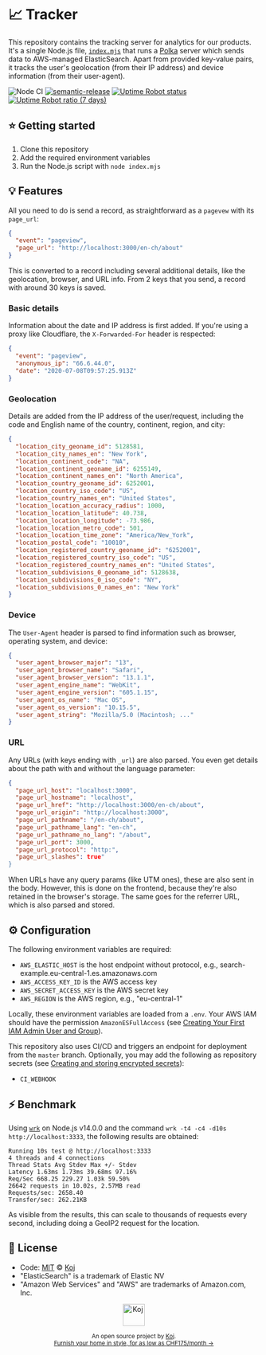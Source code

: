 # 📈 Tracker

This repository contains the tracking server for analytics for our products. It's a single Node.js file, [`index.mjs`](./index.mjs) that runs a [Polka](https://github.com/lukeed/polka) server which sends data to AWS-managed ElasticSearch. Apart from provided key-value pairs, it tracks the user's geolocation (from their IP address) and device information (from their user-agent).

![Node CI](https://github.com/koj-co/tracker/workflows/Node%20CI/badge.svg)
[![semantic-release](https://img.shields.io/badge/%20%20%F0%9F%93%A6%F0%9F%9A%80-semantic--release-e10079.svg)](https://github.com/semantic-release/semantic-release)
[![Uptime Robot status](https://img.shields.io/uptimerobot/status/m785536837-7a0d1d81d12cce0c984619c6)](https://koj.co)
[![Uptime Robot ratio (7 days)](https://img.shields.io/uptimerobot/ratio/7/m785536837-7a0d1d81d12cce0c984619c6)](https://status.koj.co)

## ⭐ Getting started

1. Clone this repository
2. Add the required environment variables
3. Run the Node.js script with `node index.mjs`

## 💡 Features

All you need to do is send a record, as straightforward as a `pagevew` with its `page_url`:

```json
{
  "event": "pageview",
  "page_url": "http://localhost:3000/en-ch/about"
}
```

This is converted to a record including several additional details, like the geolocation, browser, and URL info. From 2 keys that you send, a record with around 30 keys is saved.

### Basic details

Information about the date and IP address is first added. If you're using a proxy like Cloudflare, the `X-Forwarded-For` header is respected:

```json
{
  "event": "pageview",
  "anonymous_ip": "66.6.44.0",
  "date": "2020-07-08T09:57:25.913Z"
}
```

### Geolocation

Details are added from the IP address of the user/request, including the code and English name of the country, continent, region, and city:

```json
{
  "location_city_geoname_id": 5128581,
  "location_city_names_en": "New York",
  "location_continent_code": "NA",
  "location_continent_geoname_id": 6255149,
  "location_continent_names_en": "North America",
  "location_country_geoname_id": 6252001,
  "location_country_iso_code": "US",
  "location_country_names_en": "United States",
  "location_location_accuracy_radius": 1000,
  "location_location_latitude": 40.738,
  "location_location_longitude": -73.986,
  "location_location_metro_code": 501,
  "location_location_time_zone": "America/New_York",
  "location_postal_code": "10010",
  "location_registered_country_geoname_id": "6252001",
  "location_registered_country_iso_code": "US",
  "location_registered_country_names_en": "United States",
  "location_subdivisions_0_geoname_id": 5128638,
  "location_subdivisions_0_iso_code": "NY",
  "location_subdivisions_0_names_en": "New York"
}
```

### Device

The `User-Agent` header is parsed to find information such as browser, operating system, and device:

```json
{
  "user_agent_browser_major": "13",
  "user_agent_browser_name": "Safari",
  "user_agent_browser_version": "13.1.1",
  "user_agent_engine_name": "WebKit",
  "user_agent_engine_version": "605.1.15",
  "user_agent_os_name": "Mac OS",
  "user_agent_os_version": "10.15.5",
  "user_agent_string": "Mozilla/5.0 (Macintosh; ..."
}
```

### URL

Any URLs (with keys ending with `_url`) are also parsed. You even get details about the path with and without the language parameter:

```json
{
  "page_url_host": "localhost:3000",
  "page_url_hostname": "localhost",
  "page_url_href": "http://localhost:3000/en-ch/about",
  "page_url_origin": "http://localhost:3000",
  "page_url_pathname": "/en-ch/about",
  "page_url_pathname_lang": "en-ch",
  "page_url_pathname_no_lang": "/about",
  "page_url_port": 3000,
  "page_url_protocol": "http:",
  "page_url_slashes": true"
}
```
When URLs have any query params (like UTM ones), these are also sent in the body. However, this is done on the frontend, because they're also retained in the browser's storage. The same goes for the referrer URL, which is also parsed and stored.

## ⚙️ Configuration

The following environment variables are required:

- `AWS_ELASTIC_HOST` is the host endpoint without protocol, e.g., search-example.eu-central-1.es.amazonaws.com
- `AWS_ACCESS_KEY_ID` is the AWS access key
- `AWS_SECRET_ACCESS_KEY` is the AWS secret key
- `AWS_REGION` is the AWS region, e.g., "eu-central-1"

Locally, these environment variables are loaded from a `.env`. Your AWS IAM should have the permission `AmazonESFullAccess` (see [Creating Your First IAM Admin User and Group](https://docs.aws.amazon.com/IAM/latest/UserGuide/getting-started_create-admin-group.html)).

This repository also uses CI/CD and triggers an endpoint for deployment from the `master` branch. Optionally, you may add the following as repository secrets (see [Creating and storing encrypted secrets](https://docs.github.com/en/actions/configuring-and-managing-workflows/creating-and-storing-encrypted-secrets)):

- `CI_WEBHOOK`

## ⚡ Benchmark

Using [`wrk`](https://github.com/wg/wrk) on Node.js v14.0.0 and the command `wrk -t4 -c4 -d10s http://localhost:3333`, the following results are obtained:

```
Running 10s test @ http://localhost:3333
4 threads and 4 connections
Thread Stats Avg Stdev Max +/- Stdev
Latency 1.63ms 1.73ms 39.68ms 97.16%
Req/Sec 668.25 229.27 1.03k 59.50%
26642 requests in 10.02s, 2.57MB read
Requests/sec: 2658.40
Transfer/sec: 262.21KB
```

As visible from the results, this can scale to thousands of requests every second, including doing a GeoIP2 request for the location.

## 📄 License

- Code: [MIT](./LICENSE) © [Koj](https://koj.co)
- "ElasticSearch" is a trademark of Elastic NV
- "Amazon Web Services" and "AWS" are trademarks of Amazon.com, Inc.

<p align="center">
  <a href="https://koj.co">
    <img width="44" alt="Koj" src="https://kojcdn.com/v1598284251/website-v2/koj-github-footer_m089ze.svg">
  </a>
</p>
<p align="center">
  <sub>An open source project by <a href="https://koj.co">Koj</a>. <br> <a href="https://koj.co">Furnish your home in style, for as low as CHF175/month →</a></sub>
</p>
